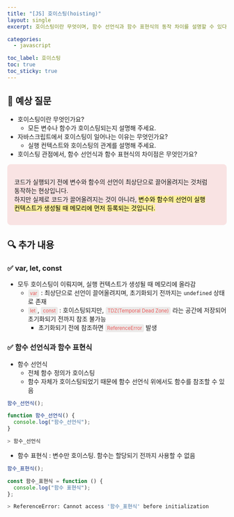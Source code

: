 ```yaml
---
title: "[JS] 호이스팅(hoisting)"
layout: single
excerpt: 호이스팅이란 무엇이며, 함수 선언식과 함수 표현식의 동작 차이를 설명할 수 있다.

categories:
  - javascript

toc_label: 호이스팅
toc: true
toc_sticky: true
---
```


## 💭 예상 질문

- 호이스팅이란 무엇인가요?
  - 모든 변수나 함수가 호이스팅되는지 설명해 주세요.
- 자바스크립트에서 호이스팅이 일어나는 이유는 무엇인가요?
  - 실행 컨텍스트와 호이스팅의 관계를 설명해 주세요.
- 호이스팅 관점에서, 함수 선언식과 함수 표현식의 차이점은 무엇인가요?

<div style="padding: 16px; border-radius: 8px; background-color: #f9e3e3; word-break: keep-all;">
  <p>
    <div>코드가 실행되기 전에 변수와 함수의 선언이 최상단으로 끌어올려지는 것처럼 동작하는 현상입니다.</div>
    <div>하지만 실제로 코드가 끌어올려지는 것이 아니라, <mark style='background-color: #fff099'>변수와 함수의 선언이 실행 컨텍스트가 생성될 때 메모리에 먼저 등록되는 것입니다.</mark></div>
  </p>
</div>

## 🔍 추가 내용

### ✅ var, let, const

- 모두 호이스팅이 이뤄지며, 실행 컨텍스트가 생성될 때 메모리에 올라감
  - <span style="color: #EB5757; background: rgba(135,131,120,.15); border-radius: 4px; font-size: 80%; padding: 0.2em 0.4em;">var</span> : 최상단으로 선언이 끌어올려지며, 초기화되기 전까지는 `undefined` 상태로 존재
  - <span style="color: #EB5757; background: rgba(135,131,120,.15); border-radius: 4px; font-size: 80%; padding: 0.2em 0.4em;">let</span>, <span style="color: #EB5757; background: rgba(135,131,120,.15); border-radius: 4px; font-size: 80%; padding: 0.2em 0.4em;">const</span> : 호이스팅되지만, <span style="color: #EB5757; background: rgba(135,131,120,.15); border-radius: 4px; font-size: 80%; padding: 0.2em 0.4em;">TDZ(Temporal Dead Zone)</span> 라는 공간에 저장되어 초기화되기 전까지 참조 불가능
    - 초기화되기 전에 참조하면 <span style="color: #EB5757; background: rgba(135,131,120,.15); border-radius: 4px; font-size: 80%; padding: 0.2em 0.4em;">ReferenceError</span> 발생

### ✅ 함수 선언식과 함수 표현식

- 함수 선언식
  - 전체 함수 정의가 호이스팅
  - 함수 자체가 호이스팅되었기 때문에 함수 선언식 위에서도 함수를 참조할 수 있음

```js
함수_선언식();

function 함수_선언식() {
  console.log("함수_선언식");
}
```

```bash
> 함수_선언식
```

- 함수 표현식 : 변수만 호이스팅. 함수는 할당되기 전까지 사용할 수 없음

```js
함수_표현식();

const 함수_표현식 = function () {
  console.log("함수 표현식");
};
```

```bash
> ReferenceError: Cannot access '함수_표현식' before initialization
```
